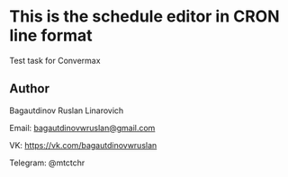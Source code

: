 # This is the schedule editor in CRON line format

Test task for Convermax

## Author

Bagautdinov Ruslan Linarovich

Email: <bagautdinovwruslan@gmail.com>

VK:
<https://vk.com/bagautdinovwruslan>

Telegram:
@mtctchr
